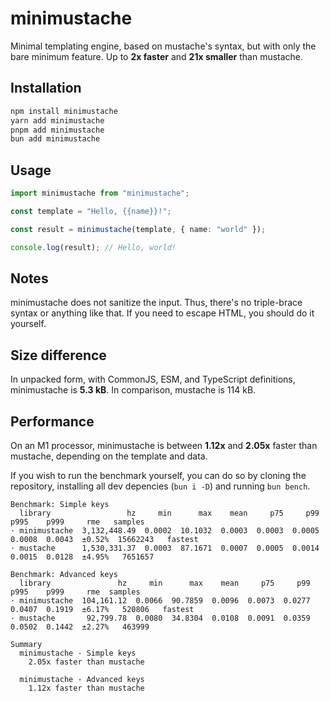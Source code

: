 # minimustache

Minimal templating engine, based on mustache's syntax, but with only the bare minimum feature. Up to **2x faster** and **21x smaller** than mustache.

## Installation

```sh
npm install minimustache
yarn add minimustache
pnpm add minimustache
bun add minimustache
```

## Usage

```ts
import minimustache from "minimustache";

const template = "Hello, {{name}}!";

const result = minimustache(template, { name: "world" });

console.log(result); // Hello, world!
```

## Notes

minimustache does not sanitize the input. Thus, there's no triple-brace syntax or anything like that. If you need to escape HTML, you should do it yourself.

## Size difference

In unpacked form, with CommonJS, ESM, and TypeScript definitions, minimustache is **5.3 kB**. In comparison, mustache is 114 kB.

## Performance

On an M1 processor, minimustache is between **1.12x** and **2.05x** faster than mustache, depending on the template and data.

If you wish to run the benchmark yourself, you can do so by cloning the repository, installing all dev depencies (`bun i -D`) and running `bun bench`.

```plaintext
Benchmark: Simple keys
  library                 hz     min      max    mean     p75     p99    p995    p999     rme   samples
· minimustache  3,132,448.49  0.0002  10.1032  0.0003  0.0003  0.0005  0.0008  0.0043  ±0.52%  15662243   fastest
· mustache      1,530,331.37  0.0003  87.1671  0.0007  0.0005  0.0014  0.0015  0.0128  ±4.95%   7651657

Benchmark: Advanced keys
  library               hz     min      max    mean     p75     p99    p995    p999     rme  samples
· minimustache  104,161.12  0.0066  90.7859  0.0096  0.0073  0.0277  0.0407  0.1919  ±6.17%   520806   fastest
· mustache       92,799.78  0.0080  34.8304  0.0108  0.0091  0.0359  0.0502  0.1442  ±2.27%   463999

Summary
  minimustache - Simple keys
    2.05x faster than mustache

  minimustache - Advanced keys
    1.12x faster than mustache
```
